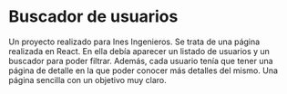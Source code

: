 # Buscador de usuarios
Un proyecto realizado para Ines Ingenieros. Se trata de una página realizada en React. En ella debía aparecer un listado de usuarios y un buscador para poder filtrar. Además, cada usuario tenía que tener una página de detalle en la que poder conocer más detalles del mismo. Una página sencilla con un objetivo muy claro.
